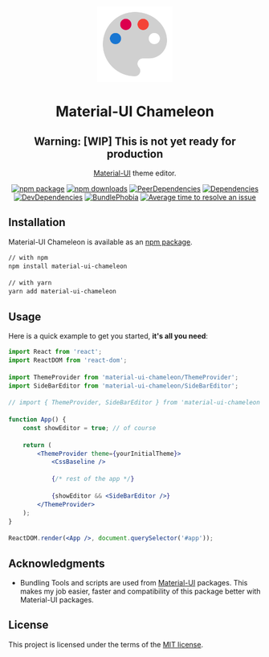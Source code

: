 <p align="center">
    <a href="https://davityavryan.github.io/material-ui-chameleon" rel="noopener" target="_blank">
        <img width="150" src="https://raw.githubusercontent.com/davityavryan/material-ui-chameleon/master/gh-pages-src/static/img/logo.svg?sanitize=true" alt="Material-UI Chameleon">
    </a>
</p>

<h1 align="center">Material-UI Chameleon</h1>

<div align="center">

## Warning: [WIP] This is not yet ready for production

[Material-UI](https://material-ui.com/) theme editor.

[![npm package](https://img.shields.io/npm/v/material-ui-chameleon/latest.svg)](https://www.npmjs.com/package/material-ui-chameleon)
[![npm downloads](https://img.shields.io/npm/dm/material-ui-chameleon.svg)](https://www.npmjs.com/package/material-ui-chameleon)
[![PeerDependencies](https://david-dm.org/davityavryan/material-ui-chameleon/master/peer-status.svg)](https://david-dm.org/davityavryan/material-ui-chameleon/master?type=peer)
[![Dependencies](https://david-dm.org/davityavryan/material-ui-chameleon/master/status.svg)](https://david-dm.org/davityavryan/material-ui-chameleon/master)
[![DevDependencies](https://david-dm.org/davityavryan/material-ui-chameleon/master/dev-status.svg)](https://david-dm.org/davityavryan/material-ui-chameleon/master?type=dev)
[![BundlePhobia](https://badgen.net/bundlephobia/minzip/material-ui-chameleon)](https://bundlephobia.com/result?p=material-ui-chameleon)
[![Average time to resolve an issue](https://isitmaintained.com/badge/resolution/davityavryan/material-ui-chameleon.svg)](https://isitmaintained.com/project/davityavryan/material-ui-chameleon "Average time to resolve an issue")

</div>

## Installation

Material-UI Chameleon is available as an [npm package](https://www.npmjs.com/package/material-ui-chameleon).

```sh
// with npm
npm install material-ui-chameleon

// with yarn
yarn add material-ui-chameleon
```

## Usage

Here is a quick example to get you started, **it's all you need**:

```jsx
import React from 'react';
import ReactDOM from 'react-dom';

import ThemeProvider from 'material-ui-chameleon/ThemeProvider';
import SideBarEditor from 'material-ui-chameleon/SideBarEditor';

// import { ThemeProvider, SideBarEditor } from 'material-ui-chameleon';

function App() {
    const showEditor = true; // of course

    return (
        <ThemeProvider theme={yourInitialTheme}>
            <CssBaseline />

            {/* rest of the app */}

            {showEditor && <SideBarEditor />}
        </ThemeProvider>
    );
}

ReactDOM.render(<App />, document.querySelector('#app'));
```

## Acknowledgments

* Bundling Tools and scripts are used from [Material-UI](https://github.com/mui-org/material-ui) packages. This makes my job easier, faster and compatibility of this package better with Material-UI packages.


## License

This project is licensed under the terms of the
[MIT license](/LICENSE.md).

